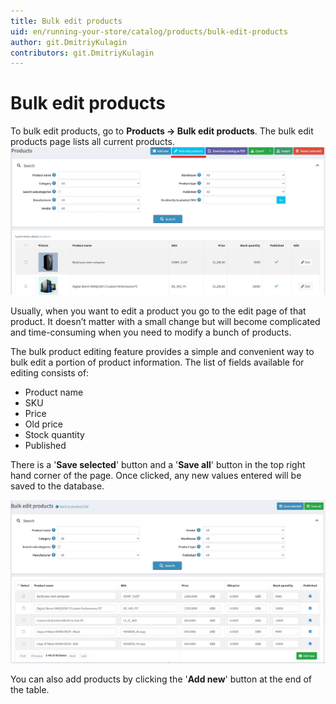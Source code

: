 ```yaml
---
title: Bulk edit products
uid: en/running-your-store/catalog/products/bulk-edit-products
author: git.DmitriyKulagin
contributors: git.DmitriyKulagin
---
```


# Bulk edit products

To bulk edit products, go to **Products → Bulk edit products**. The bulk edit products page lists all current products.
![Bulk edit products](_static/bulk-edit-products/bulk-edit-products.jpg)

Usually, when you want to edit a product you go to the edit page of that product. It doesn’t matter with a small change but will become complicated and time-consuming when you need to modify a bunch of products.

The bulk product editing feature provides a simple and convenient way to bulk edit a portion of product information. The list of fields available for editing consists of:

- Product name
- SKU
- Price
- Old price
- Stock quantity
- Published

There is a '**Save selected**' button and a '**Save all**' button in the top right hand corner of the page. Once clicked, any new values entered will be saved to the database.

![Bulk edit products 1](_static/bulk-edit-products/bulk-edit-products_1.jpg)

You can also add products by clicking the '**Add new**' button at the end of the table.
